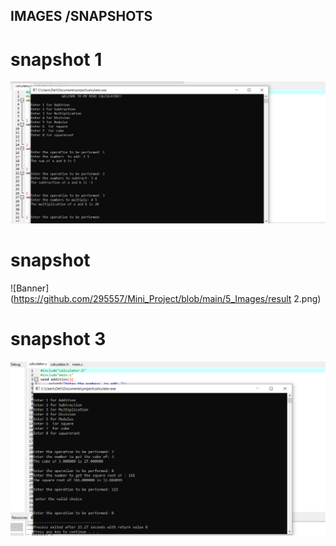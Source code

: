 ## IMAGES /SNAPSHOTS
# snapshot 1
![Banner](https://github.com/295557/Mini_Project/blob/main/5_Images/result1.png)
# snapshot 
![Banner](https://github.com/295557/Mini_Project/blob/main/5_Images/result 2.png)
# snapshot 3
![Banner](https://github.com/295557/Mini_Project/blob/main/5_Images/result3.png)
